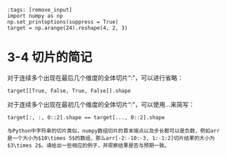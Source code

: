 ```{code-cell} ipython3
:tags: [remove_input]
import numpy as np
np.set_printoptions(suppress = True)
target = np.arange(24).reshape(4, 2, 3)
```

# 3-4 切片的简记

对于连续多个出现在最后几个维度的全体切片“:”，可以进行省略：

```{code-cell} ipython3
target[[True, False, True, False]].shape
```

对于连续多个出现在最初几个维度的全体切片“:”，可以使用$...$来简写：

```{code-cell} ipython3
target[:, :, 0::2].shape == target[..., 0::2].shape
```

```{admonition} 练一练
与Python中字符串的切片类似，numpy数组切片的首末端点以及步长都可以是负数，例如arr是一个大小为$10\times 5$的数组，那么arr[-2:-10:-3, 1:-1:2]切片结果的大小为$3\times 2$。请给出一些相应的例子，并观察结果是否与预期一致。
```

